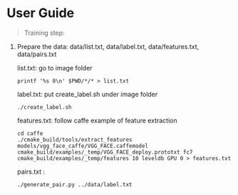 # User Guide #
>Training step:
 1. Prepare the data: data/list.txt, data/label.txt, data/features.txt, data/pairs.txt
     
     list.txt: go to image folder
     ```
     printf '%s 0\n' $PWD/*/* > list.txt
     ```
     label.txt: put create_label.sh under image folder
     ```
     ./create_label.sh
     ```
     features.txt: follow caffe example of feature extraction
     ```
     cd caffe
     ./cmake_build/tools/extract_features models/vgg_face_caffe/VGG_FACE.caffemodel cmake_build/examples/_temp/VGG_FACE_deploy.prototxt fc7 cmake_build/examples/_temp/features 10 leveldb GPU 0 > features.txt
     ```
     pairs.txt :
     ```
     ./generate_pair.py ../data/label.txt
     ```
     
